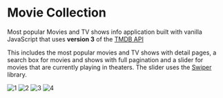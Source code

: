 # Movie Collection
 Most popular Movies and TV shows info application built with vanilla JavaScript that uses **version 3** of the [TMDB API](https://developers.themoviedb.org/3)

This includes the most popular movies and TV shows with detail pages, a search box for movies and shows with full pagination and a slider for movies that are currently playing in theaters. The slider uses the [Swiper](https://swiperjs.com) library.


![1](https://github.com/IvailoAleksandrov/Movie-Collection/assets/110155667/5fe63bc0-9394-4ee9-b999-5aba420d0919)
![2](https://github.com/IvailoAleksandrov/Movie-Collection/assets/110155667/ec511461-e006-4bb4-882e-8912e27705b9)
![3](https://github.com/IvailoAleksandrov/Movie-Collection/assets/110155667/b1f56808-833b-434f-9dc2-b44a6d303faf)
![4](https://github.com/IvailoAleksandrov/Movie-Collection/assets/110155667/3336ebf8-de97-4ca3-9f7b-f7cceae83a0c)
